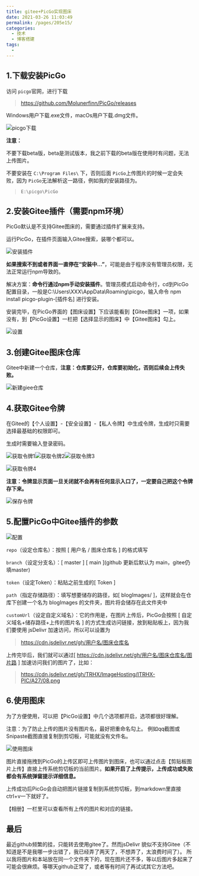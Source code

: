 ```yaml
---
title: gitee+PicGo实现图床
date: 2021-03-26 11:03:49
permalink: /pages/205e15/
categories:
  - 技术
  - 博客搭建
tags:
  - 
---
```


## 1.下载安装PicGo

访问 `picgo`官网，进行下载

> https://github.com/Molunerfinn/PicGo/releases

Windows用户下载.exe文件，macOs用户下载.dmg文件。

![picgo下载](/blog/images/039.png)

**注意：**

不要下载beta版，beta是测试版本，我之前下载的beta版在使用时有问题，无法上传图片。

不要安装在 `C:\Program Files\` 下，否则后面 `PicGo`上传图片的时候一定会失败，因为 `PicGo`无法解析这一路径，例如我的安装路径为。

> `E:\picgo\PicGo`

## 2.安装Gitee插件（需要npm环境）

PicGo默认是不支持Gitee图床的，需要通过插件扩展来支持。

运行PicGo，在插件页面输入Gitee搜索，装哪个都可以。

![安装插件](/blog/images/037.png)

**如果搜索不到或者界面一直停在“安装中...”**，可能是由于程序没有管理员权限，无法正常运行npm导致的。

解决方案：**命令行通过npm手动安装插件**。管理员模式启动命令行，cd到PicGo配置目录，一般是C:\Users\XXX\AppData\Roaming\picgo，输入命令 npm install picgo-plugin-[插件名] 进行安装。

安装完毕，在PicGo界面的【图床设置】下应该能看到【Gitee图床】一项，如果没有，到【PicGo设置】一栏把【选择显示的图床】中【Gitee图床】勾上。

![设置](/blog/images/038.png)

## 3.创建Gitee图床仓库

Gitee中新建一个仓库，**注意：仓库要公开，仓库要初始化，否则后续会上传失败。**

![新建giee仓库](/blog/images/040.png)

## 4.获取Gitee令牌

在Gitee的【个人设置】-【安全设置】-【私人令牌】中生成令牌，生成时只需要选择最基础的权限即可。

生成时需要输入登录密码。

![获取令牌1](/blog/images/041.png)![获取令牌2](/blog/images/042.png)![获取令牌3](/blog/images/043.png)

![获取令牌4](/blog/images/044.png)

**注意：令牌显示页面一旦关闭就不会再有任何显示入口了，一定要自己把这个令牌存下来。**

![保存令牌](/blog/images/045.png)

## 5.配置PicGo中Gitee插件的参数
![配置](/blog/images/046.png)

`repo`（设定仓库名）：按照 [ 用户名 / 图床仓库名 ] 的格式填写

`branch`（设定分支名）：[ master ] [ main \](github 更新后默认为 main，gitee仍填master)

`token`（设定Token）：粘贴之前生成的[ Token ]

`path`（指定存储路径）：填写想要储存的路径，如[ blogImages/ ]，这样就会在仓库下创建一个名为 blogImages 的文件夹，图片将会储存在此文件夹中

`customUrl`（设定自定义域名）：它的作用是，在图片上传后，PicGo会按照 [ 自定义域名+储存路径+上传的图片名 ] 的方式生成访问链接，放到粘贴板上，因为我们要使用 jsDelivr 加速访问，所以可以设置为
> https://cdn.jsdelivr.net/gh/用户名/图床仓库名

上传完毕后，我们就可以通过[ https://cdn.jsdelivr.net/gh/用户名/图床仓库名/图片路 ] 加速访问我们的图片了，比如：

> https://cdn.jsdelivr.net/gh/TRHX/ImageHosting/ITRHX-PIC/A27/08.png

## 6.使用图床

为了方便使用，可以把【PicGo设置】中几个选项都开启，选项都很好理解。

注意：为了防止上传的图片没有图片名，最好把重命名勾上。
 例如qq截图或Snipaste截图直接复制到剪切板，可能就没有文件名。

![使用图床](/blog/images/047.png)

图片直接拖拽到PicGo的上传区即可上传图片到图床，也可以通过点击【剪贴板图片上传】直接上传系统剪切板的当前图片。**如果开启了上传提示，上传成功或失败都会有系统弹窗提示详细信息。**

上传成功后PicGo会自动把图片链接复制到系统剪切板，到markdown里直接ctrl+v一下就好了。

【相册】一栏里可以查看所有上传的图片和对应的链接。
## 最后
最近github频繁的挂，只能转去使用gitee了。然而jsDelivr 貌似不支持Gitee（不知道是不是我哪一步出错了，我已经弄了两天了，不想弄了，太浪费时间了）。
所以我将图片和本站放在同一个文件夹下的，现在图片还不多，等以后图片多起来了可能会很麻烦。等哪天github正常了，或者等有时间了再试试其它方法吧。